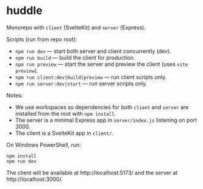 # huddle

Monorepo with `client` (SvelteKit) and `server` (Express).

Scripts (run from repo root):

- `npm run dev` — start both server and client concurrently (dev).
- `npm run build` — build the client for production.
- `npm run preview` — start the server and preview the client (uses `vite preview`).
- `npm run client:dev|build|preview` — run client scripts only.
- `npm run server:dev|start` — run server scripts only.

Notes:
- We use workspaces so dependencies for both `client` and `server` are installed from the root with `npm install`.
- The server is a minimal Express app in `server/index.js` listening on port 3000.
- The client is a SvelteKit app in `client/`.

On Windows PowerShell, run:

```
npm install
npm run dev
```

The client will be available at http://localhost:5173/ and the server at http://localhost:3000/.
